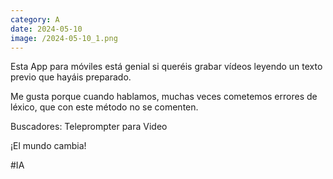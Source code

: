```yaml
--- 
category: A 
date: 2024-05-10 
image: /2024-05-10_1.png 
--- 
```


Esta App para móviles está genial si queréis grabar vídeos leyendo un texto previo que hayáis preparado. 

Me gusta porque cuando hablamos, muchas veces cometemos errores de léxico, que con este método no se comenten. 

Buscadores: Teleprompter para Video

¡El mundo cambia!

#IA